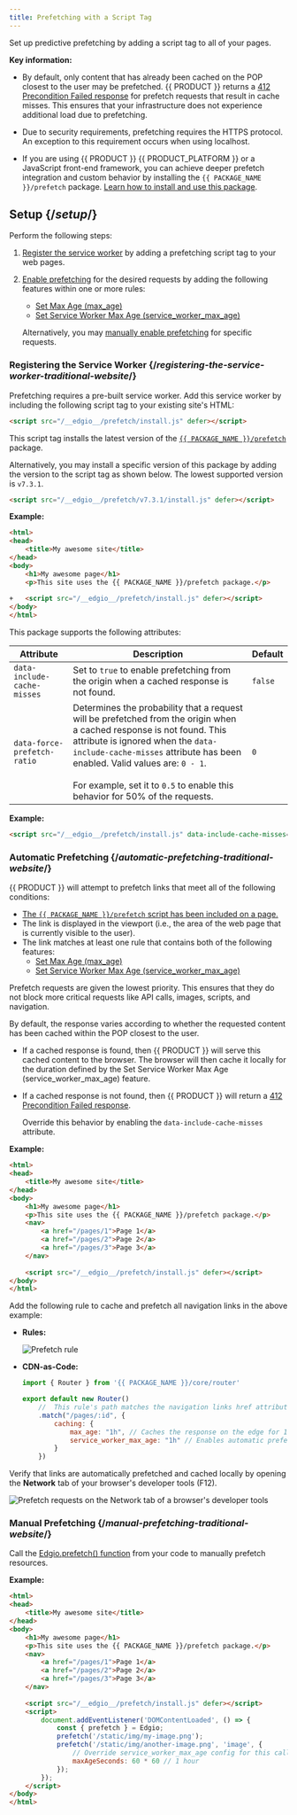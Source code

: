 ```yaml
---
title: Prefetching with a Script Tag
---
```


Set up predictive prefetching by adding a script tag to all of your pages.

**Key information:**

-   By default, only content that has already been cached on the POP closest to the user may be prefetched. {{ PRODUCT }} returns a [412 Precondition Failed response](/guides/performance/troubleshooting#412-precondition-failed-status-code) for prefetch requests that result in cache misses. This ensures that your infrastructure does not experience additional load due to prefetching. 

-   Due to security requirements, prefetching requires the HTTPS protocol. An exception to this requirement occurs when using localhost.

-   If you are using {{ PRODUCT }} {{ PRODUCT_PLATFORM }} or a JavaScript front-end framework, you can achieve deeper prefetch integration and custom behavior by installing the `{{ PACKAGE_NAME }}/prefetch` package.  [Learn how to install and use this package](/guides/performance/prefetching/prefetching_edgio_sites).

## Setup {/*setup*/}

Perform the following steps:

1.  [Register the service worker](#registering-the-service-worker-traditional-website) by adding a prefetching script tag to your web pages.
2.  [Enable prefetching](#automatic-prefetching-traditional-website) for the desired requests by adding the following features within one or more rules:
    
    -   [Set Max Age (max_age)](/guides/performance/rules/features#set-max-age)
    -   [Set Service Worker Max Age (service_worker_max_age)](/guides/performance/rules/features#set-service-worker-max-age) 

    Alternatively, you may [manually enable prefetching](#manual-prefetching-traditional-website) for specific requests.

### Registering the Service Worker {/*registering-the-service-worker-traditional-website*/}

Prefetching requires a pre-built service worker. Add this service worker by including the following script tag to your existing site's HTML:

```html
<script src="/__edgio__/prefetch/install.js" defer></script>
```

This script tag installs the latest version of the [`{{ PACKAGE_NAME }}/prefetch`](https://www.npmjs.com/package/@edgio/prefetch?activeTab=versions) package.

Alternatively, you may install a specific version of this package by adding the version to the script tag as shown below.
The lowest supported version is `v7.3.1`.

```html
<script src="/__edgio__/prefetch/v7.3.1/install.js" defer></script>
```

**Example:**

```html diff
<html>
<head>
    <title>My awesome site</title>
</head>
<body>
    <h1>My awesome page</h1>
    <p>This site uses the {{ PACKAGE_NAME }}/prefetch package.</p>
    
+   <script src="/__edgio__/prefetch/install.js" defer></script>
</body>
</html> 
```

This package supports the following attributes:

| Attribute                   | Description                                                                                                                                                                                                                                   | Default |
| --------------------------- | --------------------------------------------------------------------------------------------------------------------------------------------------------------------------------------------------------------------------------------------- | ------- |
| `data-include-cache-misses` | Set to `true` to enable prefetching from the origin when a cached response is not found.                                                                                                                                               | `false` |
| `data-force-prefetch-ratio` | Determines the probability that a request will be prefetched from the origin when a cached response is not found. This attribute is ignored when the `data-include-cache-misses` attribute has been enabled. Valid values are: `0 - 1`. <br /><br />For example, set it to `0.5` to enable this behavior for 50% of the requests. | `0`     |

**Example:**
```html
<script src="/__edgio__/prefetch/install.js" data-include-cache-misses="true" defer></script>
```

### Automatic Prefetching {/*automatic-prefetching-traditional-website*/}

{{ PRODUCT }} will attempt to prefetch links that meet all of the following conditions:

-   [The `{{ PACKAGE_NAME }}/prefetch` script has been included on a page.](#registering-the-service-worker-traditional-website)
-   The link is displayed in the viewport (i.e., the area of the web page that is currently visible to the user).
-   The link matches at least one rule that contains both of the following features:
    -   [Set Max Age (max_age)](/guides/performance/rules/features#set-max-age)
    -   [Set Service Worker Max Age (service_worker_max_age)](/guides/performance/rules/features#set-service-worker-max-age) 

<Callout type="info">

  Prefetch requests are given the lowest priority. This ensures that they do not block more critical requests like API calls, images, scripts, and navigation.

</Callout>

By default, the response varies according to whether the requested content has been cached within the POP closest to the user. 
-   If a cached response is found, then {{ PRODUCT }} will serve this cached content to the browser. The browser will then cache it locally for the duration defined by the Set Service Worker Max Age (service_worker_max_age) feature. 
-   If a cached response is not found, then {{ PRODUCT }} will return a [412 Precondition Failed response](/guides/performance/troubleshooting#412-precondition-failed-status-code).

    <Callout type="info">

      Override this behavior by enabling the `data-include-cache-misses` attribute.

    </Callout>

**Example:**

```html
<html>
<head>
    <title>My awesome site</title>
</head>
<body>
    <h1>My awesome page</h1>
    <p>This site uses the {{ PACKAGE_NAME }}/prefetch package.</p>
    <nav>
        <a href="/pages/1">Page 1</a>
        <a href="/pages/2">Page 2</a>
        <a href="/pages/3">Page 3</a>
    </nav>
    
    <script src="/__edgio__/prefetch/install.js" defer></script>
</body>
</html> 
```

Add the following rule to cache and prefetch all navigation links in the above example:

-   **Rules:**

    ![Prefetch rule](/images/v7/performance/prefetch_rule.png)

-   **CDN-as-Code:**

    ```js filename="routes.js"
    import { Router } from '{{ PACKAGE_NAME }}/core/router'

    export default new Router()
        //  This rule's path matches the navigation links href attribute
        .match("/pages/:id", {
            caching: {
                max_age: "1h", // Caches the response on the edge for 1 hour
                service_worker_max_age: "1h" // Enables automatic prefetching and caches the response in the browser SW cache for 1 hour
            }
        })
    ```

Verify that links are automatically prefetched and cached locally by opening the **Network** tab of your browser's developer tools (F12). 

![Prefetch requests on the Network tab of a browser's developer tools](/images/v7/performance/prefetch_network_tab.png)

### Manual Prefetching {/*manual-prefetching-traditional-website*/}

Call the [Edgio.prefetch() function](/docs/api/prefetch/functions/window_prefetch.prefetch.html) from your code to manually prefetch resources.

**Example:**

```html
<html>
<head>
    <title>My awesome site</title>
</head>
<body>
    <h1>My awesome page</h1>
    <p>This site uses the {{ PACKAGE_NAME }}/prefetch package.</p>
    <nav>
        <a href="/pages/1">Page 1</a>
        <a href="/pages/2">Page 2</a>
        <a href="/pages/3">Page 3</a>
    </nav>
    
    <script src="/__edgio__/prefetch/install.js" defer></script>
    <script>
        document.addEventListener('DOMContentLoaded', () => {
            const { prefetch } = Edgio;
            prefetch('/static/img/my-image.png');
            prefetch('/static/img/another-image.png', 'image', {
                // Override service_worker_max_age config for this call
                maxAgeSeconds: 60 * 60 // 1 hour
            });
        });
    </script>
</body>
</html> 
```